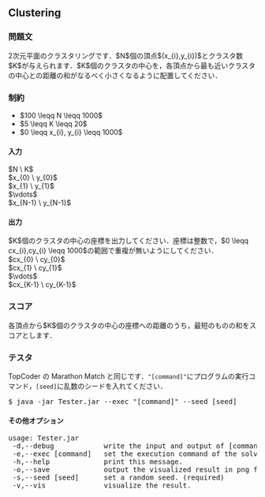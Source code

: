 <h2>Clustering</h2>

<h3>問題文</h3>
2次元平面のクラスタリングです．$N$個の頂点$(x_{i},y_{i})$とクラスタ数$K$が与えられます．$K$個のクラスタの中心を，各頂点から最も近いクラスタの中心との距離の和がなるべく小さくなるように配置してください．

<h3>制約</h3>
<ul>
<li>$100 \leqq N \leqq 1000$</li>
<li>$5 \leqq K \leqq 20$</li>
<li>$0 \leqq x_{i}, y_{i} \leqq 1000$</li>
</ul>

<h4>入力</h4>
<div class = "iodata">
$N \ K$<br>
$x_{0} \ y_{0}$<br>
$x_{1} \ y_{1}$<br>
$\vdots$<br>
$x_{N-1} \ y_{N-1}$<br>
</div>

<h4>出力</h4>
$K$個のクラスタの中心の座標を出力してください．座標は整数で，$0 \leqq cx_{i},cy_{i} \leqq 1000$の範囲で重複が無いようにしてください．
<div class = "iodata">
$cx_{0} \ cy_{0}$<br>
$cx_{1} \ cy_{1}$<br>
$\vdots$<br>
$cx_{K-1} \ cy_{K-1}$<br>
</div>

<h3>スコア</h3>
各頂点から$K$個のクラスタの中心の座標への距離のうち，最短のものの和をスコアとします．

<h3>テスタ</h3>
TopCoder の Marathon Match と同じです．<code>"[command]"</code>にプログラムの実行コマンド，<code>[seed]</code>に乱数のシードを入れてください．
<div class = "iodata">
<pre>
$ java -jar Tester.jar --exec "[command]" --seed [seed]
</pre>
</div>

<h4>その他オプション</h4>
<pre>
usage: Tester.jar
 -d,--debug            write the input and output of [command] as a text file.
 -e,--exec [command]   set the execution command of the solver. (required)
 -h,--help             print this message.
 -o,--save             output the visualized result in png format.
 -s,--seed [seed]      set a random seed. (required)
 -v,--vis              visualize the result.
</pre>
